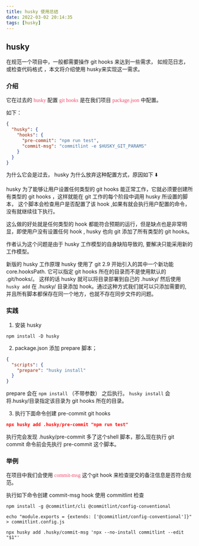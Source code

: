 ```yaml
---
title: husky 使用总结
date: 2022-03-02 20:14:35
tags: [husky]
---
```


## husky

在规范一个项目中，一般都需要操作 git hooks 来达到一些需求， 如规范日志，或检查代码格式 ，本文将介绍使用 husky来实现这一需求。

<!-- more -->

### 介绍

它在过去的 <font face="微软雅黑" color="#f14668">husky</font> 配置 <font face="微软雅黑" color="#f14668">git hooks</font> 是在我们项目 <font face="微软雅黑" color="#f14668">package.json</font> 中配置。

如下：
```Json
{
  "husky": {
    "hooks": {
      "pre-commit": "npm run test", 
      "commit-msg": "commitlint -e $HUSKY_GIT_PARAMS"
    }
  }
}
```
为什么它会是过去，  husky 为什么放弃这种配置方式，原因如下 ⬇️

husky 为了能够让用户设置任何类型的 git hooks 能正常工作，它就必须要创建所有类型的 git hooks ，这样就能在 git 工作的每个阶段中调用  husky 所设置的脚本， 这个脚本会检查用户是否配置了该 hook ,如果有就会执行用户配置的命令，没有就继续往下执行。

这么做的好处就是任何类型的 hook  都能符合预期的运行，但是缺点也是非常明显，即使用户没有设置任何  hook ,  husky 也向 git 添加了所有类型的 git hooks。

作者认为这个问题是由于 husky 工作模型的自身缺陷导致的, 要解决只能采用新的工作模型。

新版的 husky 工作原理
husky 使用了 git 2.9 开始引入的其中一个新功能core.hooksPath. 它可以指定 git hooks 所在的目录而不是使用默认的 .git/hooks/。 这样的话 husky 就可以将目录部署到自己的 .husky/ 然后使用 `husky add` 在 .husky/ 目录添加 hook。通过这种方式我们就可以只添加需要的, 并且所有脚本都保存在同一个地方，也就不存在同步文件的问题。

### 实践

1. 安装 husky 
```shell
npm install -D husky
```

2. package.json 添加 prepare 脚本；
```Json
{
  "scripts": {
    "prepare": "husky install"
  }
}
```
prepare 会在 `npm install` （不带参数） 之后执行。 `husky install`  会将.husky/目录指定该目录为 git hooks 所在的目录。

3. 执行下面命令创建 pre-commit git hooks
```Json
npx husky add .husky/pre-commit "npm run test"
```
执行完会发现 .husky/pre-commit 多了这个shell 脚本，那么现在执行 git commit 命令前会先执行 pre-commit 这个脚本。

### 举例
 在项目中我们会使用  <font face="微软雅黑" color="#f14668">commit-msg</font> 这个git hook 来检查提交的备注信息是否符合规范。

 执行如下命令创建 commit-msg hook 使用 commitlint 检查
 ```Shell
 npm install -g @commitlint/cli @commitlint/config-conventional

 echo "module.exports = {extends: ['@commitlint/config-conventional']}" > commitlint.config.js
 
 npx husky add .husky/commit-msg 'npx --no-install commitlint --edit "$1"'
 ```

 
 
 